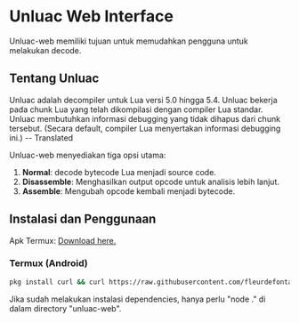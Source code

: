 # Unluac Web Interface

Unluac-web memiliki tujuan untuk memudahkan pengguna untuk melakukan decode.

## Tentang Unluac

Unluac adalah decompiler untuk Lua versi 5.0 hingga 5.4. Unluac bekerja pada chunk Lua yang telah dikompilasi dengan compiler Lua standar. Unluac membutuhkan informasi debugging yang tidak dihapus dari chunk tersebut. (Secara default, compiler Lua menyertakan informasi debugging ini.) -- Translated

Unluac-web menyediakan tiga opsi utama:

1. **Normal**: decode bytecode Lua menjadi source code.
2. **Disassemble**: Menghasilkan output opcode untuk analisis lebih lanjut.
3. **Assemble**: Mengubah opcode kembali menjadi bytecode.

## Instalasi dan Penggunaan

Apk Termux: [Download here.](https://f-droid.org/repo/com.termux_1000.apk)

### Termux (Android)
```bash
pkg install curl && curl https://raw.githubusercontent.com/fleurdefontaine/unluac-web/main/setup.sh -o setup.sh && chmod +x ./setup.sh && ./setup.sh
```

Jika sudah melakukan instalasi dependencies, hanya perlu "node ." di dalam directory "unluac-web".